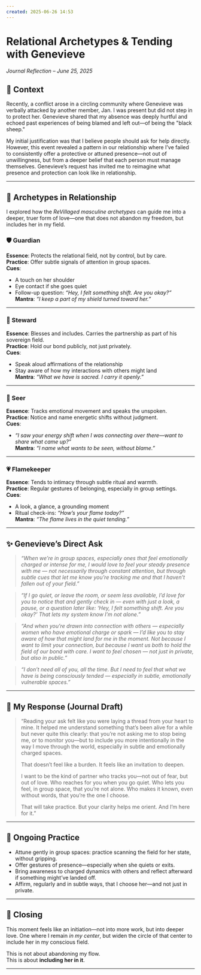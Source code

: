 ```yaml
---
created: 2025-06-26 14:53
---
```


# Relational Archetypes & Tending with Genevieve  
*Journal Reflection – June 25, 2025*

## 🌿 Context

Recently, a conflict arose in a circling community where Genevieve was verbally attacked by another member, Jan. I was present but did not step in to protect her. Genevieve shared that my absence was deeply hurtful and echoed past experiences of being blamed and left out—of being the "black sheep."

My initial justification was that I believe people should ask for help directly. However, this event revealed a pattern in our relationship where I’ve failed to consistently offer a protective or attuned presence—not out of unwillingness, but from a deeper belief that each person must manage themselves. Genevieve’s request has invited me to reimagine what presence and protection can look like in relationship.

---

## 🔱 Archetypes in Relationship

I explored how the *ReVillaged masculine archetypes* can guide me into a deeper, truer form of love—one that does not abandon my freedom, but includes her in my field.

### 🛡️ Guardian  
**Essence**: Protects the relational field, not by control, but by care.  
**Practice**: Offer subtle signals of attention in group spaces.  
**Cues**:
- A touch on her shoulder
- Eye contact if she goes quiet
- Follow-up question: *“Hey, I felt something shift. Are you okay?”*  
**Mantra**: *“I keep a part of my shield turned toward her.”*

---

### 👑 Steward  
**Essence**: Blesses and includes. Carries the partnership as part of his sovereign field.  
**Practice**: Hold our bond publicly, not just privately.  
**Cues**:
- Speak aloud affirmations of the relationship
- Stay aware of how my interactions with others might land  
**Mantra**: *“What we have is sacred. I carry it openly.”*

---

### 🔮 Seer  
**Essence**: Tracks emotional movement and speaks the unspoken.  
**Practice**: Notice and name energetic shifts without judgment.  
**Cues**:
- *“I saw your energy shift when I was connecting over there—want to share what came up?”*  
**Mantra**: *“I name what wants to be seen, without blame.”*

---

### 💗 Flamekeeper  
**Essence**: Tends to intimacy through subtle ritual and warmth.  
**Practice**: Regular gestures of belonging, especially in group settings.  
**Cues**:
- A look, a glance, a grounding moment
- Ritual check-ins: *“How’s your flame today?”*  
**Mantra**: *“The flame lives in the quiet tending.”*

---

## ✨ Genevieve’s Direct Ask

> *“When we’re in group spaces, especially ones that feel emotionally charged or intense for me, I would love to feel your steady presence with me — not necessarily through constant attention, but through subtle cues that let me know you’re tracking me and that I haven’t fallen out of your field.”*

> *“If I go quiet, or leave the room, or seem less available, I’d love for you to notice that and gently check in — even with just a look, a pause, or a question later like: ‘Hey, I felt something shift. Are you okay?’ That lets my system know I’m not alone.”*

> *“And when you’re drawn into connection with others — especially women who have emotional charge or spark — I’d like you to stay aware of how that might land for me in the moment. Not because I want to limit your connection, but because I want us both to hold the field of our bond with care. I want to feel chosen — not just in private, but also in public.”*

> *“I don’t need all of you, all the time. But I need to feel that what we have is being consciously tended — especially in subtle, emotionally vulnerable spaces.”*

---

## 💬 My Response (Journal Draft)

> “Reading your ask felt like you were laying a thread from your heart to mine. It helped me understand something that’s been alive for a while but never quite this clearly: that you’re not asking me to stop being me, or to monitor you—but to include you more intentionally in the way I move through the world, especially in subtle and emotionally charged spaces.  
>
> That doesn’t feel like a burden. It feels like an invitation to deepen.  
>
> I want to be the kind of partner who tracks you—not out of fear, but out of love. Who reaches for you when you go quiet. Who lets you feel, in group space, that you’re not alone. Who makes it known, even without words, that you’re the one I choose.  
>
> That will take practice. But your clarity helps me orient. And I’m here for it.”

---

## 🔄 Ongoing Practice

- Attune gently in group spaces: practice scanning the field for her state, without gripping.
- Offer gestures of presence—especially when she quiets or exits.
- Bring awareness to charged dynamics with others and reflect afterward if something might’ve landed off.
- Affirm, regularly and in subtle ways, that I choose her—and not just in private.

---

## 🌱 Closing

This moment feels like an initiation—not into more work, but into deeper love. One where I remain *in my center*, but widen the circle of that center to include her in my conscious field.

This is not about abandoning my flow.  
This is about **including her in it**.

---

